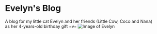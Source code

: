 # Evelyn's Blog
A blog for my little cat Evelyn and her friends (Little Cow, Coco and Nana) as her 4-years-old birthday gift 
=v= 
![Image of Evelyn](https://octodex.github.com/images/yaktocat.png)
